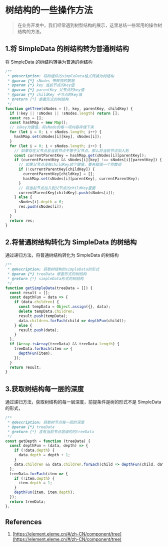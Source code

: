 # 树结构的一些操作方法

> 在业务开发中，我们经常遇到树型结构的展示，这里总结一些常用的操作树结构的方法。

## 1.将 SimpleData 的树结构转为普通树结构

将 SimpleData 的树结构转换为普通的树结构

```js
/**
 * @description: 将树组件的simpleData格式转换为树结构
 * @param {*} sNodes 带转换的数据
 * @param {*} key 当前节点的key值
 * @param {*} parentKey 父节点的key值
 * @param {*} childKey 子节点的key值
 * @return {*} 嵌套形式的树结构
 */
function getTree(sNodes = [], key, parentKey, childKey) {
  if (!key || !sNodes || !sNodes.length) return [];
  const res = [];
  const hashMap = new Map();
  // 以key为键值，将sNode的每一项内容存储下来
  for (let i = 0; i < sNodes.length; i++) {
    hashMap.set(sNodes[i][key], sNodes[i]);
  }
  for (let i = 0; i < sNodes.length; i++) {
    // 如果存在父节点且当前节点不等于父节点，那么将当前节点加入到
    const currentParentKey = hashMap.get(sNodes[i][parentKey]);
    if (currentParentKey && sNodes[i][key] !== sNodes[i][parentKey]) {
      // 如果父节点没有childKey这个键值，要先赋值一个空数组
      if (!currentParentKey[childKey]) {
        currentParentKey[childKey] = [];
        hashMap.set(sNodes[i][parentKey], currentParentKey);
      }
      // 将当前节点加入到父节点的childKey里面
      currentParentKey[childKey].push(sNodes[i]);
    } else {
      sNodes[i].depth = 0;
      res.push(sNodes[i]);
    }
  }
  return res;
}
```

## 2.将普通树结构转化为 SimpleData 的树结构

通过递归方法，将普通树结构转化为 SimpleData 的树结构

```js
/**
 * @description: 获取树结构的simpleData的形式
 * @param {*} treeData 嵌套形式的树结构
 * @return {*} simpleData形式的树结构
 */
function getSimpleData(treeData = []) {
  const result = [];
  const depthFun = data => {
    if (data.children) {
      const tempData = Object.assign({}, data);
      delete tempData.children;
      result.push(tempData);
      data.children.forEach(child => depthFun(child));
    } else {
      result.push(data);
    }
  };
  if (Array.isArray(treeData) && treeData.length) {
    treeData.forEach(item => {
      depthFun(item);
    });
  }
  return result;
}
```

## 3.获取树结构每一层的深度

通过递归方法，获取树结构的每一层深度，前提条件是树的形式不是 SimpleData 的形式，

```js
/**
 * @description: 获取树节点每一层的深度
 * @param {*} treeData
 * @return {*} 含有当前节点层级的的treeData
 */
const getDepth = function (treeData) {
  const depthFun = (data, depth) => {
    if (!data.depth) {
      data.depth = depth + 1;
    }
    data.children && data.children.forEach(child => depthFun(child, data.depth));
  };
  treeData.forEach(item => {
    if (!item.depth) {
      item.depth = 1;
    }
    depthFun(item, item.depth);
  });
  return treeData;
};
```

## References

1. [https://element.eleme.cn/#/zh-CN/component/tree](https://element.eleme.cn/#/zh-CN/component/tree)
